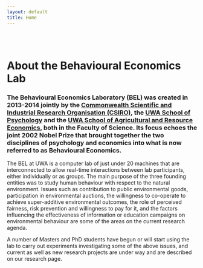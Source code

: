 ```yaml
---
layout: default
title: Home
---
```


<br><br>

# About the Behavioural Economics Lab

<h3> <p> The Behavioural Economics Laboratory (BEL) was created in 2013-2014 jointly by the <a href="http://www.csiro.au">Commonwealth Scientific and Industrial Research Organisation (CSIRO)</a>, the <a href="http://www.psychology.uwa.edu.au">UWA School of Psychology</a> and the <a href="http://www.are.uwa.edu.au">UWA School of Agricultural and Resource Economics</a>, both in the Faculty of Science. Its focus echoes the joint 2002 Nobel Prize that brought together the two disciplines of psychology and economics into what is now referred to as Behavioural Economics. </h3> </p>

<p> The BEL at UWA is a computer lab of just under 20 machines that are interconnected to allow real-time interactions between lab participants, either individually or as groups. The main purpose of the three founding entities was to study human behaviour with respect to the natural environment. Issues such as contribution to public environmental goods, participation in environmental auctions, the willingness to co-operate to achieve super-additive environmental outcomes, the role of perceived fairness, risk prevention and willingness to pay for it, and the factors influencing the effectiveness of information or education campaigns on environmental behaviour are some of the areas on the current research agenda. </p>

<p> A number of Masters and PhD students have begun or will start using the lab to carry out experiments investigating some of the above issues, and current as well as new research projects are under way and are described on our research page. </p>

<br><br>